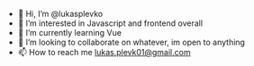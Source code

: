 - 👋 Hi, I’m @lukasplevko
- 👀 I’m interested in Javascript and frontend overall
- 🌱 I’m currently learning Vue
- 💞️ I’m looking to collaborate on whatever, im open to anything
- 📫 How to reach me lukas.plevk01@gmail.com

<!---
lukasplevko/lukasplevko is a ✨ special ✨ repository because its `README.md` (this file) appears on your GitHub profile.
You can click the Preview link to take a look at your changes.
--->
